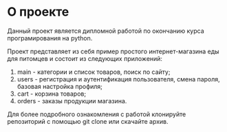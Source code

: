 # О проекте

Данный проект является дипломной работой по окончанию курса програмирования на python.

Проект представляет из себя пример простого интернет-магазина еды для питомцев и состоит из следующих приложений:
1) main - категории и список товаров, поиск по сайту;
2) users - регистрация и аутентификация пользователя, смена пароля, базовая настройка профиля;
3) cart - корзина товаров;
4) orders - заказы продукции магазина.

Для более подробного ознакомления с работой клонируйте репозиторий с помощью git clone или скачайте архив.
